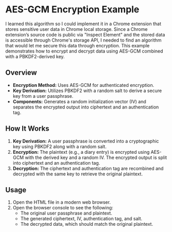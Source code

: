 # AES-GCM Encryption Example

I learned this algorithm so I could implement it in a Chrome extension that stores sensitive user data in Chrome local storage. Since a Chrome extension’s source code is public via "Inspect Element" and the stored data is accessible through Chrome's storage API, I needed to find an algorithm that would let me secure this data through encryption. This example demonstrates how to encrypt and decrypt data using AES-GCM combined with a PBKDF2-derived key.

## Overview

- **Encryption Method:** Uses AES-GCM for authenticated encryption.
- **Key Derivation:** Utilizes PBKDF2 with a random salt to derive a secure key from a user passphrase.
- **Components:** Generates a random initialization vector (IV) and separates the encrypted output into ciphertext and an authentication tag.

## How It Works

1. **Key Derivation:** A user passphrase is converted into a cryptographic key using PBKDF2 along with a random salt.
2. **Encryption:** The plaintext (e.g., a diary entry) is encrypted using AES-GCM with the derived key and a random IV. The encrypted output is split into ciphertext and an authentication tag.
3. **Decryption:** The ciphertext and authentication tag are recombined and decrypted with the same key to retrieve the original plaintext.

## Usage

1. Open the HTML file in a modern web browser.
2. Open the browser console to see the following:
   - The original user passphrase and plaintext.
   - The generated ciphertext, IV, authentication tag, and salt.
   - The decrypted data, which should match the original plaintext.
